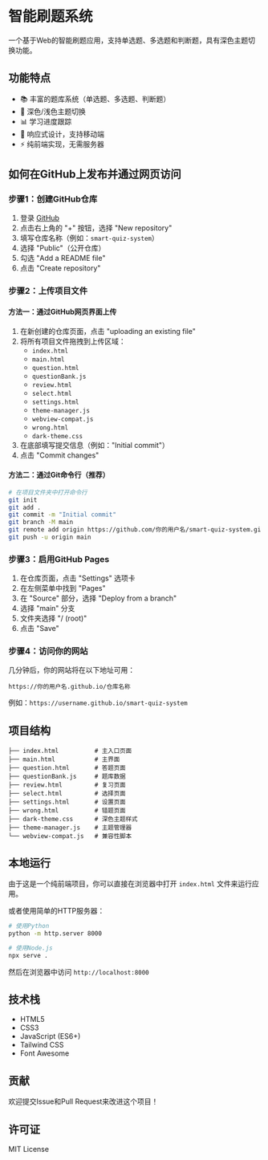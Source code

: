 # 智能刷题系统

一个基于Web的智能刷题应用，支持单选题、多选题和判断题，具有深色主题切换功能。

## 功能特点

- 📚 丰富的题库系统（单选题、多选题、判断题）
- 🌙 深色/浅色主题切换
- 📊 学习进度跟踪
- 📱 响应式设计，支持移动端
- ⚡ 纯前端实现，无需服务器

## 如何在GitHub上发布并通过网页访问

### 步骤1：创建GitHub仓库

1. 登录 [GitHub](https://github.com)
2. 点击右上角的 "+" 按钮，选择 "New repository"
3. 填写仓库名称（例如：`smart-quiz-system`）
4. 选择 "Public"（公开仓库）
5. 勾选 "Add a README file"
6. 点击 "Create repository"

### 步骤2：上传项目文件

#### 方法一：通过GitHub网页界面上传

1. 在新创建的仓库页面，点击 "uploading an existing file"
2. 将所有项目文件拖拽到上传区域：
   - `index.html`
   - `main.html`
   - `question.html`
   - `questionBank.js`
   - `review.html`
   - `select.html`
   - `settings.html`
   - `theme-manager.js`
   - `webview-compat.js`
   - `wrong.html`
   - `dark-theme.css`
3. 在底部填写提交信息（例如："Initial commit"）
4. 点击 "Commit changes"

#### 方法二：通过Git命令行（推荐）

```bash
# 在项目文件夹中打开命令行
git init
git add .
git commit -m "Initial commit"
git branch -M main
git remote add origin https://github.com/你的用户名/smart-quiz-system.git
git push -u origin main
```

### 步骤3：启用GitHub Pages

1. 在仓库页面，点击 "Settings" 选项卡
2. 在左侧菜单中找到 "Pages"
3. 在 "Source" 部分，选择 "Deploy from a branch"
4. 选择 "main" 分支
5. 文件夹选择 "/ (root)"
6. 点击 "Save"

### 步骤4：访问你的网站

几分钟后，你的网站将在以下地址可用：
```
https://你的用户名.github.io/仓库名称
```

例如：`https://username.github.io/smart-quiz-system`

## 项目结构

```
├── index.html          # 主入口页面
├── main.html           # 主界面
├── question.html       # 答题页面
├── questionBank.js     # 题库数据
├── review.html         # 复习页面
├── select.html         # 选择页面
├── settings.html       # 设置页面
├── wrong.html          # 错题页面
├── dark-theme.css      # 深色主题样式
├── theme-manager.js    # 主题管理器
└── webview-compat.js   # 兼容性脚本
```

## 本地运行

由于这是一个纯前端项目，你可以直接在浏览器中打开 `index.html` 文件来运行应用。

或者使用简单的HTTP服务器：

```bash
# 使用Python
python -m http.server 8000

# 使用Node.js
npx serve .
```

然后在浏览器中访问 `http://localhost:8000`

## 技术栈

- HTML5
- CSS3
- JavaScript (ES6+)
- Tailwind CSS
- Font Awesome

## 贡献

欢迎提交Issue和Pull Request来改进这个项目！

## 许可证

MIT License